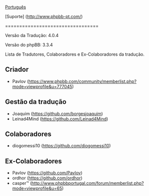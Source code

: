 [Português](https://www.phpbb.com/customise/db/translation/portuguese/)

[Suporte] (http://www.phpbb-pt.com/)

=================================

Versão da Tradução: 4.0.4

Versão do phpBB: 3.3.4

Lista de Tradutores, Colaboradores e Ex-Colaboradores da tradução.


Criador
------
* Pavlov (https://www.phpbb.com/community/memberlist.php?mode=viewprofile&u=777045)

Gestão da tradução
----------
* Joaquim (https://github.com/borgesjoaquim)
* Leinad4Mind (https://github.com/Leinad4Mind)

Colaboradores
-------
* diogomessi10 (https://github.com/diogomessi10)

Ex-Colaboradores
-------
* Pavlov (https://github.com/Pavlov)
* ordhor (https://github.com/ordhor)
* casper™ (http://www.phpbbportugal.com/forum/memberlist.php?mode=viewprofile&u=65)
